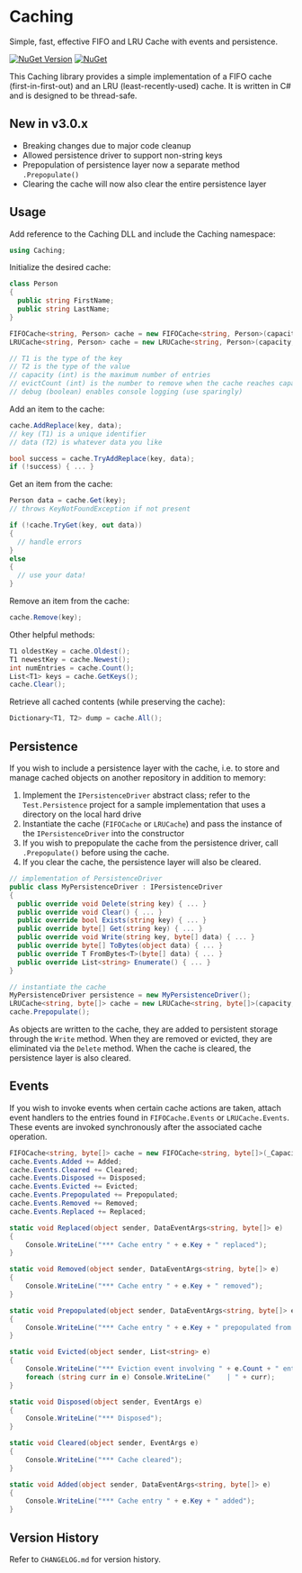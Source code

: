 # Caching

Simple, fast, effective FIFO and LRU Cache with events and persistence.

 [![NuGet Version](https://img.shields.io/nuget/v/Caching.svg?style=flat)](https://www.nuget.org/packages/Caching/) [![NuGet](https://img.shields.io/nuget/dt/Caching.svg)](https://www.nuget.org/packages/Caching) 

This Caching library provides a simple implementation of a FIFO cache (first-in-first-out) and an LRU (least-recently-used) cache.  It is written in C# and is designed to be thread-safe.
 
## New in v3.0.x

- Breaking changes due to major code cleanup
- Allowed persistence driver to support non-string keys
- Prepopulation of persistence layer now a separate method ```.Prepopulate()```
- Clearing the cache will now also clear the entire persistence layer

## Usage

Add reference to the Caching DLL and include the Caching namespace:
```csharp
using Caching;
```

Initialize the desired cache:
```csharp
class Person
{
  public string FirstName;
  public string LastName;
}

FIFOCache<string, Person> cache = new FIFOCache<string, Person>(capacity, evictCount);
LRUCache<string, Person> cache = new LRUCache<string, Person>(capacity, evictCount) 

// T1 is the type of the key
// T2 is the type of the value
// capacity (int) is the maximum number of entries
// evictCount (int) is the number to remove when the cache reaches capacity
// debug (boolean) enables console logging (use sparingly)
```

Add an item to the cache:
```csharp
cache.AddReplace(key, data);
// key (T1) is a unique identifier
// data (T2) is whatever data you like

bool success = cache.TryAddReplace(key, data);
if (!success) { ... }
```

Get an item from the cache:
```csharp
Person data = cache.Get(key);
// throws KeyNotFoundException if not present

if (!cache.TryGet(key, out data)) 
{ 
  // handle errors 
}
else 
{ 
  // use your data! 
}
```

Remove an item from the cache:
```csharp
cache.Remove(key);
```

Other helpful methods:
```csharp
T1 oldestKey = cache.Oldest();
T1 newestKey = cache.Newest();
int numEntries = cache.Count();
List<T1> keys = cache.GetKeys();
cache.Clear();
```

Retrieve all cached contents (while preserving the cache):
```csharp
Dictionary<T1, T2> dump = cache.All();
```

## Persistence

If you wish to include a persistence layer with the cache, i.e. to store and manage cached objects on another repository in addition to memory:

1) Implement the ```IPersistenceDriver``` abstract class; refer to the ```Test.Persistence``` project for a sample implementation that uses a directory on the local hard drive
2) Instantiate the cache (```FIFOCache``` or ```LRUCache```) and pass the instance of the ```IPersistenceDriver``` into the constructor
3) If you wish to prepopulate the cache from the persistence driver, call ```.Prepopulate()``` before using the cache.
4) If you clear the cache, the persistence layer will also be cleared.

```csharp
// implementation of PersistenceDriver
public class MyPersistenceDriver : IPersistenceDriver
{
  public override void Delete(string key) { ... }
  public override void Clear() { ... }
  public override bool Exists(string key) { ... }
  public override byte[] Get(string key) { ... }
  public override void Write(string key, byte[] data) { ... }
  public override byte[] ToBytes(object data) { ... }
  public override T FromBytes<T>(byte[] data) { ... }
  public override List<string> Enumerate() { ... }
}

// instantiate the cache
MyPersistenceDriver persistence = new MyPersistenceDriver();
LRUCache<string, byte[]> cache = new LRUCache<string, byte[]>(capacity, evictCount, persistence);
cache.Prepopulate();
```

As objects are written to the cache, they are added to persistent storage through the ```Write``` method.  When they are removed or evicted, they are eliminated via the ```Delete``` method.  When the cache is cleared, the persistence layer is also cleared.

## Events

If you wish to invoke events when certain cache actions are taken, attach event handlers to the entries found in ```FIFOCache.Events``` or ```LRUCache.Events```.  These events are invoked synchronously after the associated cache operation.

```csharp
FIFOCache<string, byte[]> cache = new FIFOCache<string, byte[]>(_Capacity, _EvictCount);
cache.Events.Added += Added;
cache.Events.Cleared += Cleared;
cache.Events.Disposed += Disposed;
cache.Events.Evicted += Evicted;
cache.Events.Prepopulated += Prepopulated;
cache.Events.Removed += Removed;
cache.Events.Replaced += Replaced;

static void Replaced(object sender, DataEventArgs<string, byte[]> e)
{
    Console.WriteLine("*** Cache entry " + e.Key + " replaced");
}

static void Removed(object sender, DataEventArgs<string, byte[]> e)
{
    Console.WriteLine("*** Cache entry " + e.Key + " removed");
}

static void Prepopulated(object sender, DataEventArgs<string, byte[]> e)
{
    Console.WriteLine("*** Cache entry " + e.Key + " prepopulated from persistent storage");
}

static void Evicted(object sender, List<string> e)
{
    Console.WriteLine("*** Eviction event involving " + e.Count + " entries");
    foreach (string curr in e) Console.WriteLine("    | " + curr);
}

static void Disposed(object sender, EventArgs e)
{
    Console.WriteLine("*** Disposed");
}

static void Cleared(object sender, EventArgs e)
{
    Console.WriteLine("*** Cache cleared");
}

static void Added(object sender, DataEventArgs<string, byte[]> e)
{
    Console.WriteLine("*** Cache entry " + e.Key + " added");
}
```

## Version History

Refer to ```CHANGELOG.md``` for version history.
